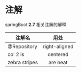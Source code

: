 # 注解

springBoot **2.7** 相关注解的解释

| 注解名                    | 用处          |
| --------------------------|:-------------:|
| @Repository               | right-aligned |
| col 2 is                  | centered      |
| zebra stripes             | are neat      |